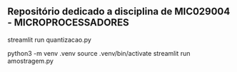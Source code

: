 ## Repositório dedicado a disciplina de MIC029004 - MICROPROCESSADORES	

streamlit run quantizacao.py

python3 -m venv .venv
source .venv/bin/activate
streamlit run amostragem.py

